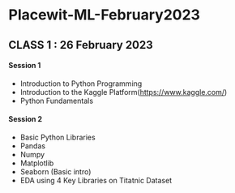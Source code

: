 # Placewit-ML-February2023

## CLASS 1 : 26 February 2023

#### Session 1
- Introduction to Python Programming
- Introduction to the Kaggle Platform(https://www.kaggle.com/)
- Python Fundamentals

#### Session 2
- Basic Python Libraries
- Pandas
- Numpy
- Matplotlib
- Seaborn (Basic intro)
- EDA using 4 Key Libraries on Titatnic Dataset
